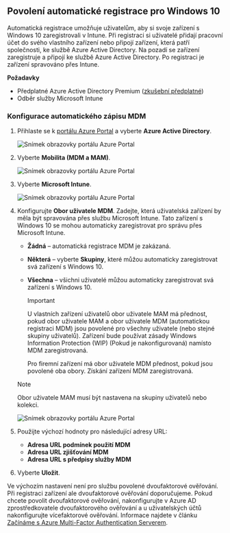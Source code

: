 ## <a name="enable-windows-10-automatic-enrollment"></a>Povolení automatické registrace pro Windows 10

Automatická registrace umožňuje uživatelům, aby si svoje zařízení s Windows 10 zaregistrovali v Intune. Při registraci si uživatelé přidají pracovní účet do svého vlastního zařízení nebo připojí zařízení, která patří společnosti, ke službě Azure Active Directory. Na pozadí se zařízení zaregistruje a připojí ke službě Azure Active Directory. Po registraci je zařízení spravováno přes Intune.

**Požadavky**
- Předplatné Azure Active Directory Premium ([zkušební předplatné](http://go.microsoft.com/fwlink/?LinkID=816845))
- Odběr služby Microsoft Intune


### <a name="configure-automatic-mdm-enrollment"></a>Konfigurace automatického zápisu MDM

1. Přihlaste se k [portálu Azure Portal](https://portal.azure.com) a vyberte **Azure Active Directory**.

   ![Snímek obrazovky portálu Azure Portal](../media/auto-enroll-azure-main.png)

2. Vyberte **Mobilita (MDM a MAM)**.

   ![Snímek obrazovky portálu Azure Portal](../media/auto-enroll-mdm.png)

3. Vyberte **Microsoft Intune**.

   ![Snímek obrazovky portálu Azure Portal](../media/auto-enroll-intune.png)

4. Konfigurujte **Obor uživatele MDM**. Zadejte, která uživatelská zařízení by měla být spravována přes službu Microsoft Intune. Tato zařízení s Windows 10 se mohou automaticky zaregistrovat pro správu přes Microsoft Intune.

   - **Žádná** – automatická registrace MDM je zakázaná.
   - **Některá** – vyberte **Skupiny**, které můžou automaticky zaregistrovat svá zařízení s Windows 10.
   - **Všechna** – všichni uživatelé můžou automaticky zaregistrovat svá zařízení s Windows 10.

      > [!IMPORTANT]
      > U vlastních zařízení uživatelů obor uživatele MAM má přednost, pokud obor uživatele MAM a obor uživatele MDM (automatickou registraci MDM) jsou povolené pro všechny uživatele (nebo stejné skupiny uživatelů). Zařízení bude používat zásady Windows Information Protection (WIP) (Pokud je nakonfigurovaná) namísto MDM zaregistrovaná.
      >
      > Pro firemní zařízení má obor uživatele MDM přednost, pokud jsou povolené oba obory. Získání zařízení MDM zaregistrovaná.

   > [!NOTE]
   > Obor uživatele MAM musí být nastavena na skupiny uživatelů nebo kolekci.

   ![Snímek obrazovky portálu Azure Portal](../media/auto-enroll-scope.png)

5. Použijte výchozí hodnoty pro následující adresy URL:
    - **Adresa URL podmínek použití MDM**
    - **Adresa URL zjišťování MDM**
    - **Adresa URL s předpisy služby MDM**

6. Vyberte **Uložit**.

Ve výchozím nastavení není pro službu povolené dvoufaktorové ověřování. Při registraci zařízení ale dvoufaktorové ověřování doporučujeme. Pokud chcete povolit dvoufaktorové ověřování, nakonfigurujte v Azure AD zprostředkovatele dvoufaktorového ověřování a u uživatelských účtů nakonfigurujte vícefaktorové ověřování. Informace najdete v článku [Začínáme s Azure Multi-Factor Authentication Serverem](https://docs.microsoft.com/azure/multi-factor-authentication/multi-factor-authentication-get-started-cloud).
